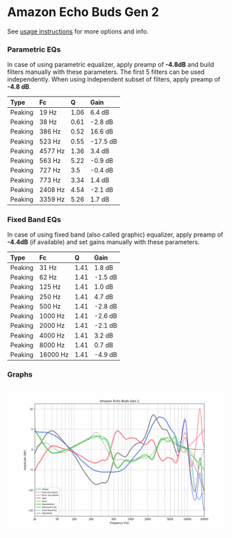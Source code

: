 # Amazon Echo Buds Gen 2
See [usage instructions](https://github.com/jaakkopasanen/AutoEq#usage) for more options and info.

### Parametric EQs
In case of using parametric equalizer, apply preamp of **-4.8dB** and build filters manually
with these parameters. The first 5 filters can be used independently.
When using independent subset of filters, apply preamp of **-4.8 dB**.

| Type    | Fc      |    Q | Gain     |
|:--------|:--------|:-----|:---------|
| Peaking | 19 Hz   | 1.06 | 6.4 dB   |
| Peaking | 38 Hz   | 0.61 | -2.8 dB  |
| Peaking | 386 Hz  | 0.52 | 16.6 dB  |
| Peaking | 523 Hz  | 0.55 | -17.5 dB |
| Peaking | 4577 Hz | 1.36 | 3.4 dB   |
| Peaking | 563 Hz  | 5.22 | -0.9 dB  |
| Peaking | 727 Hz  | 3.5  | -0.4 dB  |
| Peaking | 773 Hz  | 3.34 | 1.4 dB   |
| Peaking | 2408 Hz | 4.54 | -2.1 dB  |
| Peaking | 3359 Hz | 5.26 | 1.7 dB   |

### Fixed Band EQs
In case of using fixed band (also called graphic) equalizer, apply preamp of **-4.4dB**
(if available) and set gains manually with these parameters.

| Type    | Fc       |    Q | Gain    |
|:--------|:---------|:-----|:--------|
| Peaking | 31 Hz    | 1.41 | 1.8 dB  |
| Peaking | 62 Hz    | 1.41 | -1.5 dB |
| Peaking | 125 Hz   | 1.41 | 1.0 dB  |
| Peaking | 250 Hz   | 1.41 | 4.7 dB  |
| Peaking | 500 Hz   | 1.41 | -2.8 dB |
| Peaking | 1000 Hz  | 1.41 | -2.6 dB |
| Peaking | 2000 Hz  | 1.41 | -2.1 dB |
| Peaking | 4000 Hz  | 1.41 | 3.2 dB  |
| Peaking | 8000 Hz  | 1.41 | 0.7 dB  |
| Peaking | 16000 Hz | 1.41 | -4.9 dB |

### Graphs
![](./Amazon%20Echo%20Buds%20Gen%202.png)